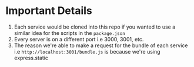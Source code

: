 # Important Details

1. Each service would be cloned into this repo if you wanted to use a similar idea for the scripts in the `package.json`
2. Every server is on a different port i.e 3000, 3001, etc. 
3. The reason we're able to make a request for the bundle of each service i.e `http://localhost:3001/bundle.js` is because we're using express.static
